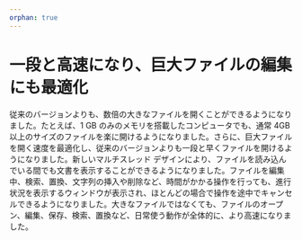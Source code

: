 ```yaml
---
orphan: true
---
```

# 一段と高速になり、巨大ファイルの編集にも最適化

従来のバージョンよりも、数倍の大きなファイルを開くことができるようになりました。たとえば、1 GB のみのメモリを搭載したコンピュータでも、通常 4GB 以上のサイズのファイルを楽に開けるようになりました。さらに、巨大ファイルを開く速度を最適化し、従来のバージョンよりも一段と早くファイルを開けるようになりました。新しいマルチスレッド
デザインにより、ファイルを読み込んでいる間でも文書を表示することができるようになりました。ファイルを編集中、検索、置換、文字列の挿入や削除など、時間がかかる操作を行っても、進行状況を表示するウィンドウが表示され、ほとんどの場合で操作を途中でキャンセルできるようになりました。大きなファイルではなくても、ファイルのオープン、編集、保存、検索、置換など、日常使う動作が全体的に、より高速になりました。
